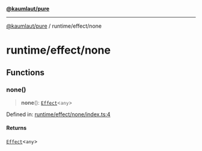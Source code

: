 [**@kaumlaut/pure**](../../README.md)

---

[@kaumlaut/pure](../../README.md) / runtime/effect/none

# runtime/effect/none

## Functions

### none()

> **none**(): [`Effect`](../effect.md#effect)\<`any`\>

Defined in: [runtime/effect/none/index.ts:4](https://github.com/maxkaemmerer/pure/blob/a7ad7a360a83471e406b82c9f7c8fba490c59782/src/runtime/effect/none/index.ts#L4)

#### Returns

[`Effect`](../effect.md#effect)\<`any`\>
